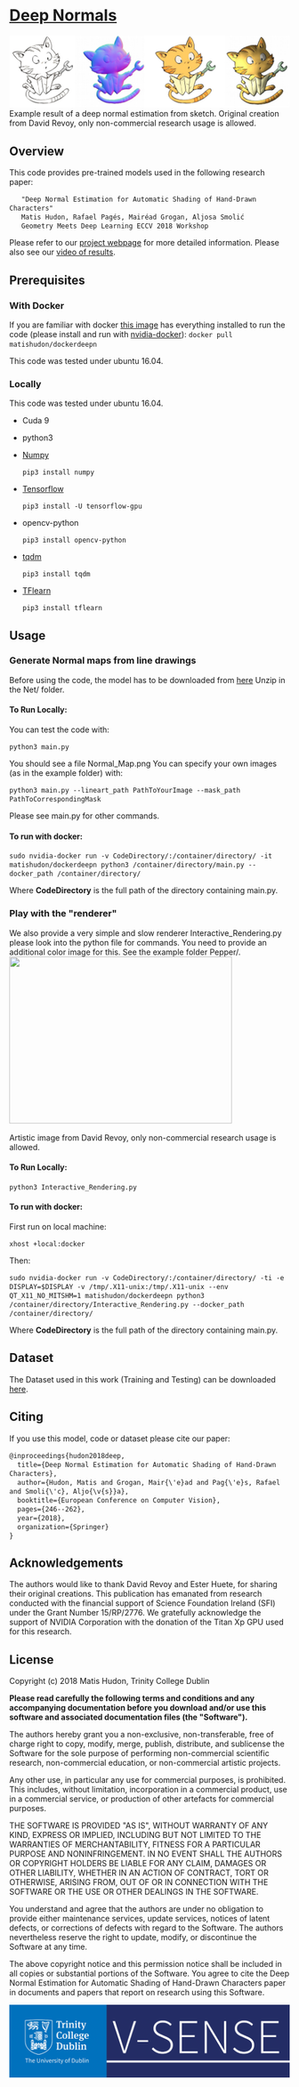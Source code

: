 # [Deep Normals](https://www.scss.tcd.ie/~hudonm/publication/deep-normal-estimation-for-automatic-shading-of-hand-drawn-characters/)
![Example result](images/Carrot.png?raw=true "Example result of the provided model." )
Example result of a deep normal estimation from sketch. Original creation from David Revoy, only non-commercial research usage is allowed.

## Overview

This code provides pre-trained models used in the following research paper:
```
   "Deep Normal Estimation for Automatic Shading of Hand-Drawn Characters"
   Matis Hudon, Rafael Pagés, Mairéad Grogan, Aljosa Smolić
   Geometry Meets Deep Learning ECCV 2018 Workshop
```
Please refer to our [project webpage](https://www.scss.tcd.ie/~hudonm/publication/deep-normal-estimation-for-automatic-shading-of-hand-drawn-characters/) for more detailed information. 
Please also see our [video of results](https://www.youtube.com/watch?v=1tZ-y0PzV8g&t=3s).

## Prerequisites

### With Docker

If you are familiar with docker [this image](https://hub.docker.com/r/matishudon/dockerdeepn/) has everything installed to run the code (please install and run with [nvidia-docker](https://github.com/NVIDIA/nvidia-docker)):
	```
	docker pull matishudon/dockerdeepn
	```

This code was tested under ubuntu 16.04.

### Locally

This code was tested under ubuntu 16.04.

- Cuda 9

- python3

- [Numpy](http://www.numpy.org/)
	```
	pip3 install numpy
	```
	
- [Tensorflow](https://www.tensorflow.org/)
	```
	pip3 install -U tensorflow-gpu
	```
- opencv-python 
	```
	pip3 install opencv-python
	```
	
- [tqdm](https://github.com/tqdm/tqdm)
	```
	pip3 install tqdm
	```
	
-  [TFlearn](http://tflearn.org/)
	```
	pip3 install tflearn
	```
	
## Usage
### Generate Normal maps from line drawings

Before using the code, the model has to be downloaded from [here](https://v-sense.scss.tcd.ie/Datasets/DeepNormalsModel.zip) Unzip in the Net/ folder.

#### To Run Locally:

You can test the code with:
```
python3 main.py
```
	
You should see a file Normal_Map.png
You can specify your own images (as in the example folder) with:
```
python3 main.py --lineart_path PathToYourImage --mask_path PathToCorrespondingMask
```
Please see main.py for other commands.

#### To run with docker:
```
sudo nvidia-docker run -v CodeDirectory/:/container/directory/ -it matishudon/dockerdeepn python3 /container/directory/main.py --docker_path /container/directory/
```
Where **CodeDirectory** is the full path of the directory containing main.py.

### Play with the "renderer"
 We also provide a very simple and slow renderer Interactive_Rendering.py please look into the python file for commands. You need to provide an additional color image for this. See the example folder Pepper/.
 <img src="images/Pepper.gif" width="400" height="300" />
 
Artistic image from David Revoy, only non-commercial research usage is allowed.
#### To Run Locally:
```
python3 Interactive_Rendering.py 
```
#### To run with docker:

First run on local machine:
```
xhost +local:docker
```
Then:
```
sudo nvidia-docker run -v CodeDirectory/:/container/directory/ -ti -e DISPLAY=$DISPLAY -v /tmp/.X11-unix:/tmp/.X11-unix --env QT_X11_NO_MITSHM=1 matishudon/dockerdeepn python3 /container/directory/Interactive_Rendering.py --docker_path /container/directory/
```
Where **CodeDirectory** is the full path of the directory containing main.py.

## Dataset

The Dataset used in this work (Training and Testing) can be downloaded [here](https://v-sense.scss.tcd.ie/Datasets/DeepNormalsDataset.zip).

## Citing 
If you use this model, code or dataset please cite our paper:

```
@inproceedings{hudon2018deep,
  title={Deep Normal Estimation for Automatic Shading of Hand-Drawn Characters},
  author={Hudon, Matis and Grogan, Mair{\'e}ad and Pag{\'e}s, Rafael and Smoli{\'c}, Aljo{\v{s}}a},
  booktitle={European Conference on Computer Vision},
  pages={246--262},
  year={2018},
  organization={Springer}
}
```

## Acknowledgements
The authors would like to thank David Revoy and Ester Huete, for sharing their original creations. This publication has emanated from research conducted with the financial support of Science Foundation Ireland (SFI) under the Grant Number 15/RP/2776. We gratefully acknowledge the support of NVIDIA Corporation with the donation of the Titan Xp GPU used for this research.

## License
Copyright (c) 2018 Matis Hudon, Trinity College Dublin

**Please read carefully the following terms and conditions and any accompanying documentation before you download and/or use this software and associated documentation files (the "Software").**

The authors hereby grant you a non-exclusive, non-transferable, free of charge right to copy, modify, merge, publish, distribute, and sublicense the Software for the sole purpose of performing non-commercial scientific research, non-commercial education, or non-commercial artistic projects.

Any other use, in particular any use for commercial purposes, is prohibited. This includes, without limitation, incorporation in a commercial product, use in a commercial service, or production of other artefacts for commercial purposes.

THE SOFTWARE IS PROVIDED "AS IS", WITHOUT WARRANTY OF ANY KIND, EXPRESS OR IMPLIED, INCLUDING BUT NOT LIMITED TO THE WARRANTIES OF MERCHANTABILITY, FITNESS FOR A PARTICULAR PURPOSE AND NONINFRINGEMENT. IN NO EVENT SHALL THE AUTHORS OR COPYRIGHT HOLDERS BE LIABLE FOR ANY CLAIM, DAMAGES OR OTHER LIABILITY, WHETHER IN AN ACTION OF CONTRACT, TORT OR OTHERWISE, ARISING FROM, OUT OF OR IN CONNECTION WITH THE SOFTWARE OR THE USE OR OTHER DEALINGS IN THE SOFTWARE.

You understand and agree that the authors are under no obligation to provide either maintenance services, update services, notices of latent defects, or corrections of defects with regard to the Software. The authors nevertheless reserve the right to update, modify, or discontinue the Software at any time.

The above copyright notice and this permission notice shall be included in all copies or substantial portions of the Software. You agree to cite the Deep Normal Estimation for Automatic Shading of Hand-Drawn Characters paper in documents and papers that report on research using this Software.

![](images/v-sense.jpg) 
